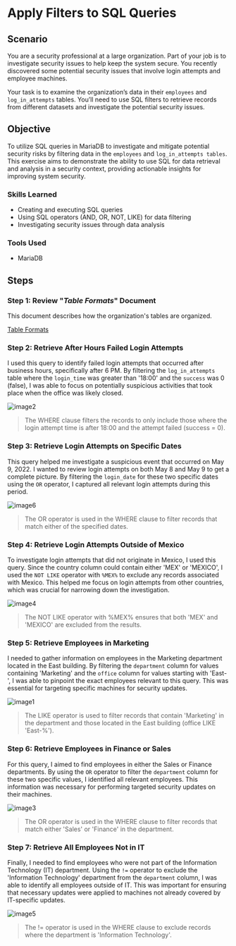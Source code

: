 # Apply Filters to SQL Queries

## Scenario

You are a security professional at a large organization. Part of your job is to investigate security issues to help keep the system secure. You recently discovered some potential security issues that involve login attempts and employee machines.

Your task is to examine the organization’s data in their `employees` and `log_in_attempts` tables. You’ll need to use SQL filters to retrieve records from different datasets and investigate the potential security issues.

## Objective

To utilize SQL queries in MariaDB to investigate and mitigate potential security risks by filtering data in the `employees` and `log_in_attempts tables`. This exercise aims to demonstrate the ability to use SQL for data retrieval and analysis in a security context, providing actionable insights for improving system security.

### Skills Learned

- Creating and executing SQL queries
- Using SQL operators (AND, OR, NOT, LIKE) for data filtering
- Investigating security issues through data analysis

### Tools Used

- MariaDB

## Steps

### Step 1: Review "*Table Formats*" Document

This document describes how the organization's tables are organized.

[Table Formats](https://docs.google.com/viewer?url=https://github.com/user-attachments/files/16322580/Table.Formats.pdf)

### Step 2: Retrieve After Hours Failed Login Attempts

I used this query to identify failed login attempts that occurred after business hours, specifically after 6 PM. By filtering the `log_in_attempts` table where the `login_time` was greater than '18:00' and the `success` was 0 (false), I was able to focus on potentially suspicious activities that took place when the office was likely closed.

![image2](https://github.com/user-attachments/assets/e4e79da1-ec87-42c8-8bcc-a4cd98a46064)

> The WHERE clause filters the records to only include those where the login attempt time is after 18:00 and the attempt failed (success = 0).

### Step 3: Retrieve Login Attempts on Specific Dates

This query helped me investigate a suspicious event that occurred on May 9, 2022. I wanted to review login attempts on both May 8 and May 9 to get a complete picture. By filtering the `login_date` for these two specific dates using the `OR` operator, I captured all relevant login attempts during this period.

![image6](https://github.com/user-attachments/assets/52894e68-bce5-47eb-a51f-d17675b7b2bc)

> The OR operator is used in the WHERE clause to filter records that match either of the specified dates.

### Step 4: Retrieve Login Attempts Outside of Mexico

To investigate login attempts that did not originate in Mexico, I used this query. Since the country column could contain either 'MEX' or 'MEXICO', I used the `NOT LIKE` operator with `%MEX%` to exclude any records associated with Mexico. This helped me focus on login attempts from other countries, which was crucial for narrowing down the investigation.

![image4](https://github.com/user-attachments/assets/6a32faf4-a7d3-4f1b-a00c-c770cc2fb5c4)

> The NOT LIKE operator with %MEX% ensures that both 'MEX' and 'MEXICO' are excluded from the results.

### Step 5: Retrieve Employees in Marketing

I needed to gather information on employees in the Marketing department located in the East building. By filtering the `department` column for values containing 'Marketing' and the `office` column for values starting with 'East-', I was able to pinpoint the exact employees relevant to this query. This was essential for targeting specific machines for security updates.

![image1](https://github.com/user-attachments/assets/f41cb337-640b-4f3e-9229-b5c2720970c8)

> The LIKE operator is used to filter records that contain 'Marketing' in the department and those located in the East building (office LIKE 'East-%').

### Step 6: Retrieve Employees in Finance or Sales

For this query, I aimed to find employees in either the Sales or Finance departments. By using the `OR` operator to filter the `department` column for these two specific values, I identified all relevant employees. This information was necessary for performing targeted security updates on their machines.

![image3](https://github.com/user-attachments/assets/8b516cdb-aaeb-49dc-83d7-5ce7cce08056)

> The OR operator is used in the WHERE clause to filter records that match either 'Sales' or 'Finance' in the department.

### Step 7: Retrieve All Employees Not in IT

Finally, I needed to find employees who were not part of the Information Technology (IT) department. Using the `!=` operator to exclude the 'Information Technology' department from the `department` column, I was able to identify all employees outside of IT. This was important for ensuring that necessary updates were applied to machines not already covered by IT-specific updates.

![image5](https://github.com/user-attachments/assets/e395bcbd-133f-46ae-a876-e051cfd5838b)

> The != operator is used in the WHERE clause to exclude records where the department is 'Information Technology'.

<!--
### Step 8: Write the Document

> [!IMPORTANT]
> [Apply Filters to SQL Queries](https://docs.google.com/viewer?url=)
-->
